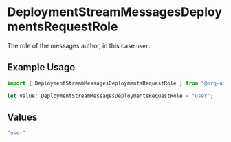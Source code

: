 # DeploymentStreamMessagesDeploymentsRequestRole

The role of the messages author, in this case `user`.

## Example Usage

```typescript
import { DeploymentStreamMessagesDeploymentsRequestRole } from "@orq-ai/node/models/operations";

let value: DeploymentStreamMessagesDeploymentsRequestRole = "user";
```

## Values

```typescript
"user"
```